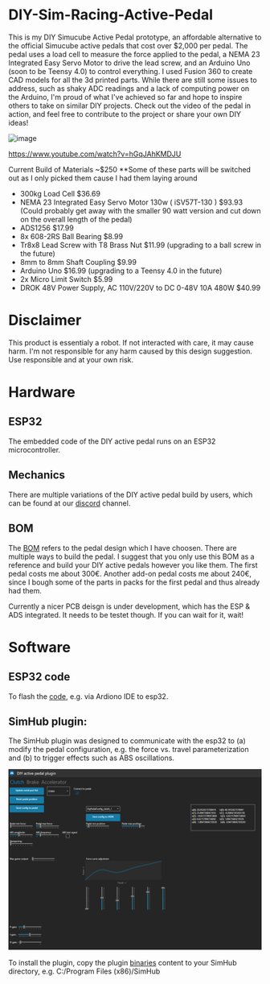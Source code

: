 

# DIY-Sim-Racing-Active-Pedal
This is my DIY Simucube Active Pedal prototype, an affordable alternative to the official Simucube active pedals that cost over $2,000 per pedal. The pedal uses a load cell to measure the force applied to the pedal, a NEMA 23 Integrated Easy Servo Motor to drive the lead screw, and an Arduino Uno (soon to be Teensy 4.0) to control everything. I used Fusion 360 to create CAD models for all the 3d printed parts. While there are still some issues to address, such as shaky ADC readings and a lack of computing power on the Arduino, I'm proud of what I've achieved so far and hope to inspire others to take on similar DIY projects. Check out the video of the pedal in action, and feel free to contribute to the project or share your own DIY ideas!

![image](https://user-images.githubusercontent.com/17485523/231913569-695fcab1-f0bb-4af6-8d90-b1bfaece13bc.png)

https://www.youtube.com/watch?v=hGqJAhKMDJU

Current Build of Materials ~$250 **Some of these parts will be switched out as I only picked them cause I had them laying around
- 300kg Load Cell $36.69 
- NEMA 23 Integrated Easy Servo Motor 130w ( iSV57T-130 ) $93.93 (Could probably get away with the smaller 90 watt version and cut down on the overall length of the pedal)
- ADS1256 $17.99
- 8x 608-2RS Ball Bearing $8.99
- Tr8x8 Lead Screw with T8 Brass Nut $11.99 (upgrading to a ball screw in the future)
- 8mm to 8mm Shaft Coupling $9.99
- Arduino Uno $16.99 (upgrading to a Teensy 4.0 in the future)
- 2x Micro Limit Switch $5.99
- DROK 48V Power Supply, AC 110V/220V to DC 0-48V 10A 480W $40.99


# Disclaimer
This product is essentialy a robot. If not interacted with care, it may cause harm.
I'm not responsible for any harm caused by this design suggestion. Use responsible and at your own risk.  



# Hardware
## ESP32
The embedded code of the DIY active pedal runs on an ESP32 microcontroller. 

## Mechanics
There are multiple variations of the DIY active pedal build by users, which can be found at our [discord](https://discord.gg/j9K5vUuT) channel.   

## BOM
The [BOM](BOM.md) refers to the pedal design which I have choosen. There are multiple ways to build the pedal. I suggest that you only use this BOM as a reference and build your DIY active pedals however you like them. The first pedal costs me about 300€. Another add-on pedal costs me about 240€, since I bough some of the parts in packs for the first pedal and thus already had them. 

Currently a nicer PCB deisgn is under development, which has the ESP & ADS integrated. It needs to be testet though. If you can wait for it, wait!

  
# Software

## ESP32 code
To flash the [code](Arduino/Esp32/Main), e.g. via Ardiono IDE to esp32. 

## SimHub plugin:
The SimHub plugin was designed to communicate with the esp32 to (a) modify the pedal configuration, e.g. the force vs. travel parameterization and (b) to trigger effects such as ABS oscillations.  

![image](SimHubPlugin/Images/SimHubPluginOverview.png)

To install the plugin, copy the plugin [binaries](SimHubPlugin/bin) content to your SimHub directory, e.g. C:/Program Files (x86)/SimHub
